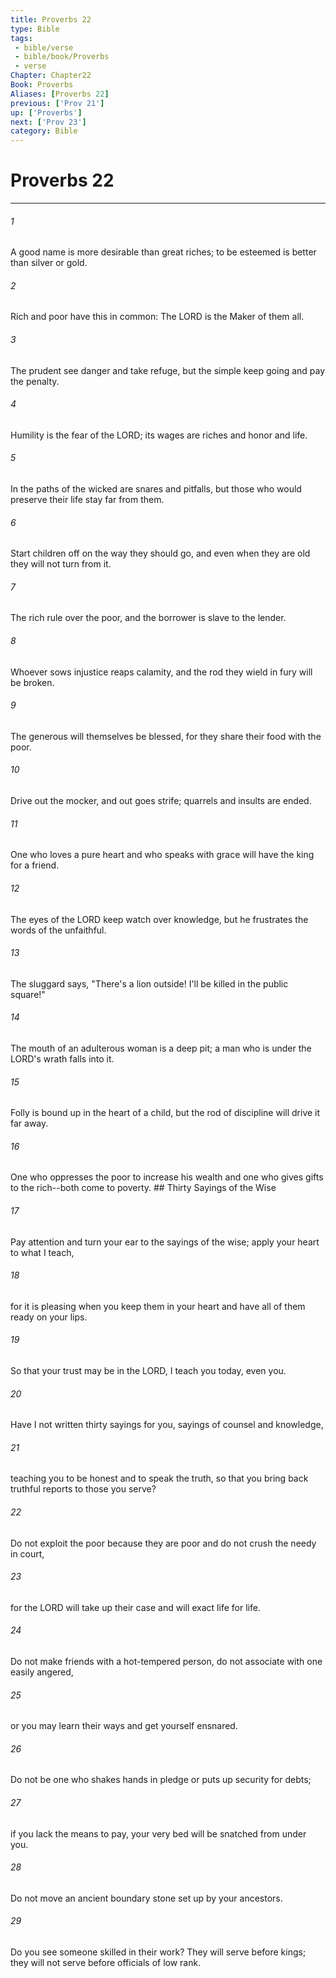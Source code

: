 ```yaml
---
title: Proverbs 22
type: Bible
tags:
 - bible/verse
 - bible/book/Proverbs
 - verse
Chapter: Chapter22
Book: Proverbs
Aliases: [Proverbs 22]
previous: ['Prov 21']
up: ['Proverbs']
next: ['Prov 23']
category: Bible
---
```

# Proverbs 22

***


###### 1 
A good name is more desirable than great riches; to be esteemed is better than silver or gold. 

###### 2 
Rich and poor have this in common: The LORD is the Maker of them all. 

###### 3 
The prudent see danger and take refuge, but the simple keep going and pay the penalty. 

###### 4 
Humility is the fear of the LORD; its wages are riches and honor and life. 

###### 5 
In the paths of the wicked are snares and pitfalls, but those who would preserve their life stay far from them. 

###### 6 
Start children off on the way they should go, and even when they are old they will not turn from it. 

###### 7 
The rich rule over the poor, and the borrower is slave to the lender. 

###### 8 
Whoever sows injustice reaps calamity, and the rod they wield in fury will be broken. 

###### 9 
The generous will themselves be blessed, for they share their food with the poor. 

###### 10 
Drive out the mocker, and out goes strife; quarrels and insults are ended. 

###### 11 
One who loves a pure heart and who speaks with grace will have the king for a friend. 

###### 12 
The eyes of the LORD keep watch over knowledge, but he frustrates the words of the unfaithful. 

###### 13 
The sluggard says, "There's a lion outside! I'll be killed in the public square!" 

###### 14 
The mouth of an adulterous woman is a deep pit; a man who is under the LORD's wrath falls into it. 

###### 15 
Folly is bound up in the heart of a child, but the rod of discipline will drive it far away. 

###### 16 
One who oppresses the poor to increase his wealth and one who gives gifts to the rich--both come to poverty. ## Thirty Sayings of the Wise 

###### 17 
Pay attention and turn your ear to the sayings of the wise; apply your heart to what I teach, 

###### 18 
for it is pleasing when you keep them in your heart and have all of them ready on your lips. 

###### 19 
So that your trust may be in the LORD, I teach you today, even you. 

###### 20 
Have I not written thirty sayings for you, sayings of counsel and knowledge, 

###### 21 
teaching you to be honest and to speak the truth, so that you bring back truthful reports to those you serve? 

###### 22 
Do not exploit the poor because they are poor and do not crush the needy in court, 

###### 23 
for the LORD will take up their case and will exact life for life. 

###### 24 
Do not make friends with a hot-tempered person, do not associate with one easily angered, 

###### 25 
or you may learn their ways and get yourself ensnared. 

###### 26 
Do not be one who shakes hands in pledge or puts up security for debts; 

###### 27 
if you lack the means to pay, your very bed will be snatched from under you. 

###### 28 
Do not move an ancient boundary stone set up by your ancestors. 

###### 29 
Do you see someone skilled in their work? They will serve before kings; they will not serve before officials of low rank. 
